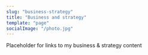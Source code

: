 ```yaml
---
slug: "business-strategy" 
title: "Business and strategy"
template: "page"
socialImage: "/photo.jpg"
---
```


Placeholder for links to my business & strategy content